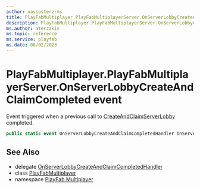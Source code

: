 ```yaml
---
author: nassosterz-ms
title: PlayFabMultiplayer.PlayFabMultiplayerServer.OnServerLobbyCreateAndClaimCompleted
description: PlayFabMultiplayer.PlayFabMultiplayerServer.OnServerLobbyCreateAndClaimCompleted
ms.author: aterzakis
ms.topic: reference
ms.service: playfab
ms.date: 08/02/2023
---
```


# PlayFabMultiplayer.PlayFabMultiplayerServer.OnServerLobbyCreateAndClaimCompleted event

Event triggered when a previous call to [CreateAndClaimServerLobby](CreateAndClaimServerLobby.md) completed.

```csharp
public static event OnServerLobbyCreateAndClaimCompletedHandler OnServerLobbyCreateAndClaimCompleted;
```

## See Also

* delegate [OnServerLobbyCreateAndClaimCompletedHandler](../PlayFabMultiplayer.PlayFabMultiplayerServer.OnServerLobbyCreateAndClaimCompletedHandler.md)
* class [PlayFabMultiplayer](../PlayFabMultiplayer.md)
* namespace [PlayFab.Multiplayer](../../PlayFabMultiplayerSDK.md)

